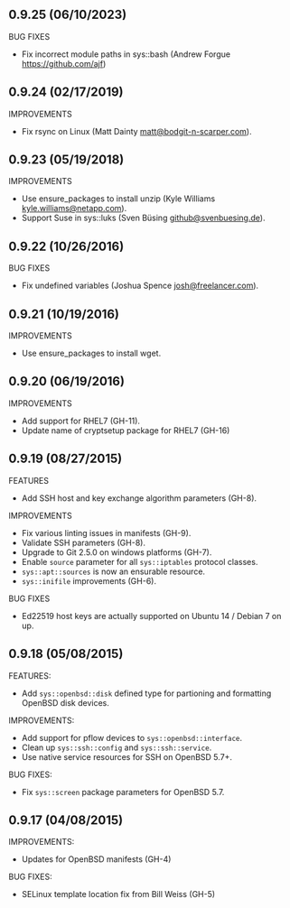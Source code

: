 ## 0.9.25 (06/10/2023)

BUG FIXES

* Fix incorrect module paths in sys::bash (Andrew Forgue https://github.com/ajf)

## 0.9.24 (02/17/2019)

IMPROVEMENTS

* Fix rsync on Linux (Matt Dainty <matt@bodgit-n-scarper.com>).

## 0.9.23 (05/19/2018)

IMPROVEMENTS

* Use ensure_packages to install unzip (Kyle Williams <kyle.williams@netapp.com>).
* Support Suse in sys::luks (Sven Büsing <github@svenbuesing.de>).

## 0.9.22 (10/26/2016)

BUG FIXES

* Fix undefined variables (Joshua Spence <josh@freelancer.com>).

## 0.9.21 (10/19/2016)

IMPROVEMENTS

* Use ensure_packages to install wget.

## 0.9.20 (06/19/2016)

IMPROVEMENTS

* Add support for RHEL7 (GH-11).
* Update name of cryptsetup package for RHEL7 (GH-16)

## 0.9.19 (08/27/2015)

FEATURES

* Add SSH host and key exchange algorithm parameters (GH-8).

IMPROVEMENTS

* Fix various linting issues in manifests (GH-9).
* Validate SSH parameters (GH-8).
* Upgrade to Git 2.5.0 on windows platforms (GH-7).
* Enable `source` parameter for all `sys::iptables` protocol classes.
* `sys::apt::sources` is now an ensurable resource.
* `sys::inifile` improvements (GH-6).

BUG FIXES

* Ed22519 host keys are actually supported on Ubuntu 14 / Debian 7 on up.

## 0.9.18 (05/08/2015)

FEATURES:

* Add `sys::openbsd::disk` defined type for partioning and formatting OpenBSD
  disk devices.

IMPROVEMENTS:

* Add support for pflow devices to `sys::openbsd::interface`.
* Clean up `sys::ssh::config` and `sys::ssh::service`.
* Use native service resources for SSH on OpenBSD 5.7+.

BUG FIXES:

* Fix `sys::screen` package parameters for OpenBSD 5.7.

## 0.9.17 (04/08/2015)

IMPROVEMENTS:

* Updates for OpenBSD manifests (GH-4)

BUG FIXES:

* SELinux template location fix from Bill Weiss (GH-5)
